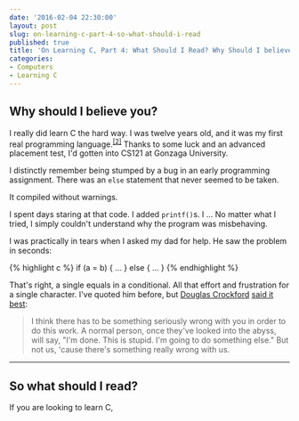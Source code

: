 ```yaml
---
date: '2016-02-04 22:30:00'
layout: post
slug: on-learning-c-part-4-so-what-should-i-read
published: true
title: 'On Learning C, Part 4: What Should I Read? Why Should I believe you?'
categories:
- Computers
- Learning C
---
```


## Why should I believe you?

I really did learn C the hard way. I was twelve years old, and it was my first real programming language.<sup>[\[2\]](#ref_2)</sup> Thanks to some luck and an advanced placement test, I'd gotten into CS121 at Gonzaga University.

I distinctly remember being stumped by a bug in an early programming assignment. There was an `else` statement that never seemed to be taken.

It compiled without warnings.

I spent days staring at that code. I added `printf()`s. I ... No matter what I tried, I simply couldn't understand why the program was misbehaving.

I was practically in tears when I asked my dad for help. He saw the problem in seconds:

{% highlight c %}
if (a = b) {
  ...
} else {
  ...
}
{% endhighlight %}

That's right, a single equals in a conditional. All that effort and frustration for a single character. I've quoted him before, but [Douglas Crockford](http://www.crockford.com/) [said it best](http://www.youtube.com/watch?v=taaEzHI9xyY#t=26m50s):

>I think there has to be something seriously wrong with you in order to do this work. A normal person, once they've looked into the abyss, will say, "I'm done. This is stupid. I'm going to do something else." But not us, 'cause there's something really wrong with us.

---

## So what should I read?

If you are looking to learn C, 
